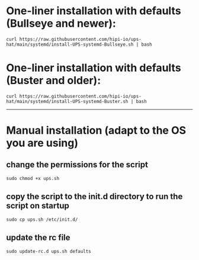 # One-liner installation with defaults (Bullseye and newer):
  `curl https://raw.githubusercontent.com/hipi-io/ups-hat/main/systemd/install-UPS-systemd-Bullseye.sh | bash`

# One-liner installation with defaults (Buster and older):
  `curl https://raw.githubusercontent.com/hipi-io/ups-hat/main/systemd/install-UPS-systemd-Buster.sh | bash`

---
# Manual installation (adapt to the OS you are using)

## change the permissions for the script

  `sudo chmod +x ups.sh`

## copy the script to the init.d directory to run the script on startup

  `sudo cp ups.sh /etc/init.d/`

## update the rc file

  `sudo update-rc.d ups.sh defaults`
